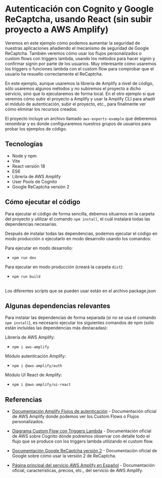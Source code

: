 # Autenticación con Cognito y Google ReCaptcha, usando React (sin subir proyecto a AWS Amplify) 

Veremos en este ejemplo cómo podemos aumentar la seguridad de nuestras aplicaciones añadiendo el mecanismo de seguridad de Google ReCaptcha. También veremos cómo usar los flujos personalizados o custom flows con triggers lambda, usando los métodos para hacer signin y confirmar signin por parte de los usuarios. Muy interesante cómo usaremos los triggers o funciones lambda con el custom flow para comprobar que el usuario ha resuelto correctamente el ReCaptcha.

En este ejemplo, aunque usaremos la librería de Amplify a nivel de código, sólo usaremos algunos métodos y no subiremos el proyecto a dicho servicio, sinó que lo ejecutaremos de forma local. En el otro ejemplo si que veremos cómo subir el proyecto a Amplify y usar la Amplify CLI para añadir el módulo de autenticación, subir el proyecto, etc., para finalmente ver cómo eliminar los recursos creados. 

El proyecto incluye un archivo llamado `aws-exports-example` que deberemos renombrar y es donde configuraremos nuestros grupos de usuarios para probar los ejemplos de código.

## Tecnologías 

* Node y npm
* Vite
* React versión 18
* ES6
* Librería de AWS Amplify
* User Pools de Cognito
* Google ReCaptcha versión 2

## Cómo ejecutar el código

Para ejecutar el código de forma sencilla, debemos situarnos en la carpeta del proyecto y utilizar el comando `npm install`, el cuál instalará todas las dependencias necesarias.

Después de instalar todas las dependencias, podemos ejecutar el código en modo producción o ejecutarlo en modo desarrollo usando los comandos:

Para ejecutar en modo desarrollo:
* `npm run dev`   

Para ejecutar en modo producción (creará la carpeta `dist`):
* `npm run build`   

<br/>
Los diferentes scripts que se pueden usar están en el archivo package.json

## Algunas dependencias relevantes 

Para instalar las dependencias de forma separada (si no se usa el comando `npm install`), es necesario ejecutar los siguientes comandos de npm (sólo están incluidas las dependencias más destacadas):

Librería de AWS Amplify:

* `npm i aws-amplify`  

Módulo autenticación Amplify:

* `npm i @aws-amplify/auth` 

Módulo UI React de Amplify:

* `npm i @aws-amplify/ui-react`


## Referencias

- [Documentación Amplify Flujos de autenticación](https://docs.amplify.aws/react/build-a-backend/auth/switch-auth/) - Documentación oficial de AWS Amplify donde podemos ver los Custom Flows o Flujos personalizados.

- [Diagrama Custom Flow con Triggers Lambda](https://docs.aws.amazon.com/cognito/latest/developerguide/user-pool-lambda-challenge.html) - Documentación oficial de AWS sobre Cognito dónde podremos observar con detalle todo el flujo que se produce con los triggers lambda utilizando el custom flow.

- [Documentación Google ReCaptcha versión 2](https://developers.google.com/recaptcha/docs/display?hl=es-419) - Documentación oficial de Google sobre cómo usar la versión 2 de ReCaptcha.

- [Página principal del servicio AWS Amplify en Español](https://aws.amazon.com/es/amplify) - Documentación oficial, características, precios, etc., del servicio de AWS Amplify.
